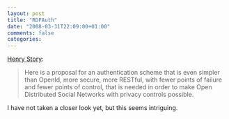 ```yaml
---
layout: post
title: "RDFAuth"
date: "2008-03-31T22:09:00+01:00"
comments: false
categories: 
---
```


<p><a href="http://blogs.sun.com/bblfish/entry/rdfauth_sketch_of_a_buzzword">Henry Story</a>:</p>

<blockquote>
<p>Here is a proposal for an authentication scheme that is even simpler than OpenId, more secure, more RESTful, with fewer points of failure and fewer points of control, that is needed in order to make Open Distributed Social Networks with privacy controls possible.</p>
</blockquote>

<p>I have not taken a closer look yet, but this seems intriguing.</p>



